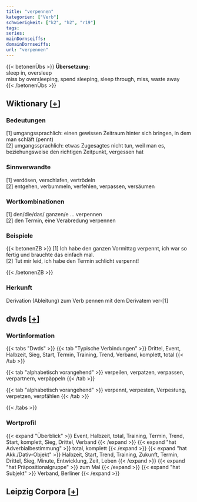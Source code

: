 ```yaml
---
title: "verpennen"
kategorien: ["Verb"]
schwierigkeit: ["k2", "h2", "r19"]
tags:
series:
mainDornseiffs:
domainDornseiffs:
url: "verpennen"
---
```


{{< betonenÜbs >}}
**Übersetzung:**  
sleep in, oversleep  
miss by oversleeping, spend sleeping, sleep through, miss, waste away  
{{< /betonenÜbs >}}

## Wiktionary [[+](https://de.wiktionary.org/wiki/verpennen)]

### Bedeutungen
[1] umgangssprachlich: einen gewissen Zeitraum hinter sich bringen, in dem man schläft (pennt)  
[2] umgangssprachlich: etwas Zugesagtes nicht tun, weil man es, beziehungsweise den richtigen Zeitpunkt, vergessen hat  

### Sinnverwandte
[1] verdösen, verschlafen, vertrödeln  
[2] entgehen, verbummeln, verfehlen, verpassen, versäumen  

### Wortkombinationen
[1] den/die/das/ ganzen/e … verpennen  
[2] den Termin, eine Verabredung verpennen  

### Beispiele
{{< betonenZB >}}
[1] Ich habe den ganzen Vormittag verpennt, ich war so fertig und brauchte das einfach mal.  
[2] Tut mir leid, ich habe den Termin schlicht verpennt!  

{{< /betonenZB >}}
### Herkunft
Derivation (Ableitung) zum Verb pennen mit dem Derivatem ver-[1]  



## dwds [[+](https://www.dwds.de/wb/verpennen)]

### Wortinformation
{{< tabs "Dwds" >}}
{{< tab "Typische Verbindungen" >}}
Drittel, Event, Halbzeit, Sieg, Start, Termin, Training, Trend, Verband, komplett, total
{{< /tab >}}

{{< tab "alphabetisch vorangehend" >}}
verpeilen, verpatzen, verpassen, verpartnern, verpäppeln
{{< /tab >}}

{{< tab "alphabetisch vorangehend" >}}
verpennt, verpesten, Verpestung, verpetzen, verpfählen
{{< /tab >}}

{{< /tabs >}}

### Wortprofil
{{< expand "Überblick" >}} Event, Halbzeit, total, Training, Termin, Trend, Start, komplett, Sieg, Drittel, Verband {{< /expand >}}
{{< expand "hat Adverbialbestimmung" >}} total, komplett {{< /expand >}}
{{< expand "hat Akk./Dativ-Objekt" >}} Halbzeit, Start, Trend, Training, Zukunft, Termin, Drittel, Sieg, Minute, Entwicklung, Zeit, Leben {{< /expand >}}
{{< expand "hat Präpositionalgruppe" >}} zum Mal {{< /expand >}}
{{< expand "hat Subjekt" >}} Verband, Berliner {{< /expand >}}

## Leipzig Corpora [[+](https://corpora.uni-leipzig.de/en/res?word=verpennen&corpusId=deu_newscrawl-public_2018)]

